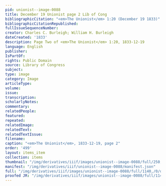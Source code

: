 ```yaml
---
pid: unionist--image-0088
title: December 19 Unionist page 2 Lib of Cong
bibliographicCitation: "<em>The Unionist</em> 1:20 (December 19 1833)"
bibliographicCitationRepublished: 
fullIssueSequenceNumber: 
creator: Charles C. Burleigh; William H. Burleigh
dateCreated: '1833'
description: Page Two of <em>The Unionist</em> 1:20, 1833-12-19
language: English
publisher: 
IsPartOf: 
rights: Public Domain
source: Library of Congress
subject: 
type: image
category: Image
articleType: 
volume: 
issue: 
transcription: 
scholarlyNotes: 
commentary: 
relatedPeople: 
featured: 
repeated: 
relatedImage: 
relatedText: 
relatedTextIssue: 
filename: 
caption: "<em>The Unionist</em>, 1833-12-19, page 2"
order: '499'
layout: items_item
collection: items
thumbnail: "/img/derivatives/iiif/images/unionist--image-0088/full/250,/0/default.jpg"
manifest: "/img/derivatives/iiif/unionist--image-0088/manifest.json"
full: "/img/derivatives/iiif/images/unionist--image-0088/full/1140,/0/default.jpg"
proofed JR: "/img/derivatives/iiif/images/unionist--image-0088/full/1140,/0/default.jpg"
---
```

